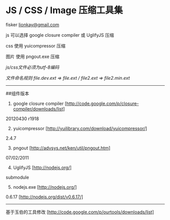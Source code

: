 JS / CSS / Image 压缩工具集
===========
fisker lionkay@gmail.com

js 可以选择 google closure compiler 或 UglifyJS 压缩

css 使用 yuicompressor 压缩

图片 使用 pngout.exe 压缩


*js/css文件必须为utf-8编码*

*文件命名规则 file.dev.ext => file.ext / file2.ext => file2.min.ext*

---
##组件版本
1. google closure compiler [http://code.google.com/p/closure-compiler/downloads/list]

20120430 r1918

2. yuicompressor [http://yuilibrary.com/download/yuicompressor/]

2.4.7

3. pngout [http://advsys.net/ken/util/pngout.htm]

07/02/2011

4. UglifyJS [http://nodejs.org/]

submodule

5. nodejs.exe [http://nodejs.org/]

0.6.17 [http://nodejs.org/dist/v0.6.17/]

---
基于玉伯的工具修改 [http://code.google.com/p/ourtools/downloads/list]